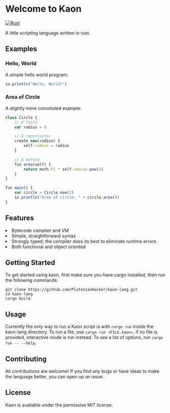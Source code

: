 # Welcome to Kaon

[![Rust](https://github.com/PlutonianHacker/kaon-lang/actions/workflows/rust.yml/badge.svg)](https://github.com/PlutonianHacker/kaon-lang/actions/workflows/rust.yml)

A little scripting language written in rust.

## Examples

### Hello, World
A simple hello world program:
```javascript
io.println("Hello, World!")
```
### Area of Circle
A slightly more convoluted example:
```javascript
class Circle {
    // A field
    var radius = 0

    // A constructor
    create new(radius) {
        self.radius = radius
    } 

    // A method
    fun area(self) {
        return math.PI * self.radius.pow(2) 
    }
}

fun main() {
    var circle = Circle.new(3)
    io.println("Area of circle: " + circle.area())
}
```

## Features 
<li>Bytecode compiler and VM</li>
<li>Simple, straightforward syntax</li>
<li>Strongly typed; the compiler does its best to eliminate runtime errors</li>
<li>Both functional and object oriented</li>

## Getting Started
To get started using kaon, first make sure you have cargo installed, then run the following commands:
```console
git clone https://github.com/PlutonianHacker/kaon-lang.git
cd kaon-lang
cargo build
```
## Usage
Currently the only way to run a Kaon script is with `cargo run` inside the kaon-lang directory. 
To run a file, use `cargo run <FILE.kaon>`, if no file is provided, interactive mode is run instead. To see a list of options, run `cargo run -- --help`.

## Contributing
All contributions are welcome! If you find any bugs or have ideas to make the language better, you can open up an issue. 

## License
Kaon is avaliable under the permissive MIT license. 
